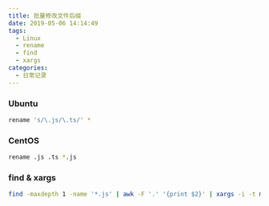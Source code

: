 ```yaml
---
title: 批量修改文件后缀
date: 2019-05-06 14:14:49
tags:
  - Linux
  - rename
  - find
  - xargs
categories:
  - 日常记录
---
```


### Ubuntu

```bash
rename 's/\.js/\.ts/' *
```

### CentOS

```bash
rename .js .ts *.js
```

### find & xargs

```bash
find -maxdepth 1 -name '*.js' | awk -F '.' '{print $2}' | xargs -i -t mv ./{}.js  ./{}.ts
```
